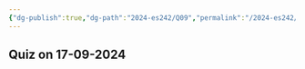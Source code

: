 ```yaml
---
{"dg-publish":true,"dg-path":"2024-es242/Q09","permalink":"/2024-es242/q09/"}
---
```


## Quiz on 17-09-2024
